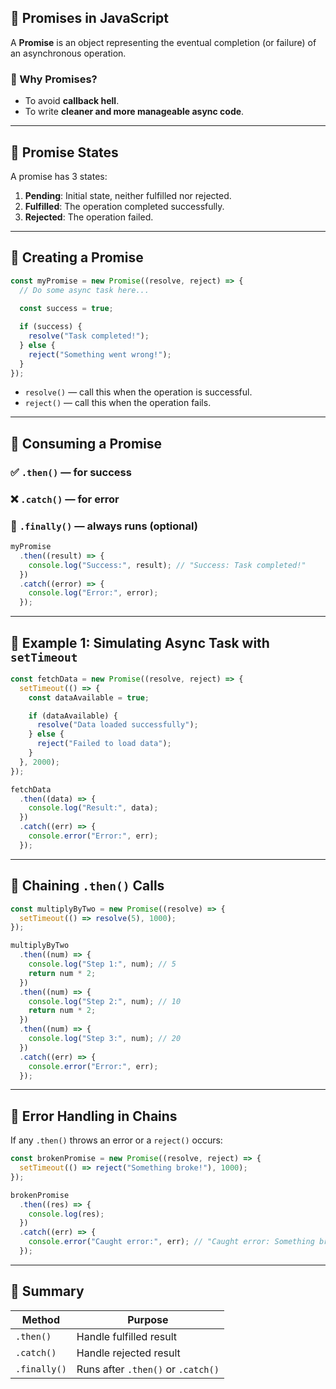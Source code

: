 ## 🔹 **Promises in JavaScript**

A **Promise** is an object representing the eventual completion (or failure) of an asynchronous operation.

### 🔸 Why Promises?

* To avoid **callback hell**.
* To write **cleaner and more manageable async code**.

---

## 🔹 Promise States

A promise has 3 states:

1. **Pending**: Initial state, neither fulfilled nor rejected.
2. **Fulfilled**: The operation completed successfully.
3. **Rejected**: The operation failed.

---

## 🔹 Creating a Promise

```js
const myPromise = new Promise((resolve, reject) => {
  // Do some async task here...
  
  const success = true;

  if (success) {
    resolve("Task completed!");
  } else {
    reject("Something went wrong!");
  }
});
```

* `resolve()` — call this when the operation is successful.
* `reject()` — call this when the operation fails.

---

## 🔹 Consuming a Promise

### ✅ `.then()` — for success

### ❌ `.catch()` — for error

### 🔄 `.finally()` — always runs (optional)

```js
myPromise
  .then((result) => {
    console.log("Success:", result); // "Success: Task completed!"
  })
  .catch((error) => {
    console.log("Error:", error);
  });
```

---

## 🔹 Example 1: Simulating Async Task with `setTimeout`

```js
const fetchData = new Promise((resolve, reject) => {
  setTimeout(() => {
    const dataAvailable = true;

    if (dataAvailable) {
      resolve("Data loaded successfully");
    } else {
      reject("Failed to load data");
    }
  }, 2000);
});

fetchData
  .then((data) => {
    console.log("Result:", data);
  })
  .catch((err) => {
    console.error("Error:", err);
  });
```

---

## 🔹 Chaining `.then()` Calls

```js
const multiplyByTwo = new Promise((resolve) => {
  setTimeout(() => resolve(5), 1000);
});

multiplyByTwo
  .then((num) => {
    console.log("Step 1:", num); // 5
    return num * 2;
  })
  .then((num) => {
    console.log("Step 2:", num); // 10
    return num * 2;
  })
  .then((num) => {
    console.log("Step 3:", num); // 20
  })
  .catch((err) => {
    console.error("Error:", err);
  });
```

---

## 🔹 Error Handling in Chains

If any `.then()` throws an error or a `reject()` occurs:

```js
const brokenPromise = new Promise((resolve, reject) => {
  setTimeout(() => reject("Something broke!"), 1000);
});

brokenPromise
  .then((res) => {
    console.log(res);
  })
  .catch((err) => {
    console.error("Caught error:", err); // "Caught error: Something broke!"
  });
```

---

## 🔹 Summary

| Method       | Purpose                            |
| ------------ | ---------------------------------- |
| `.then()`    | Handle fulfilled result            |
| `.catch()`   | Handle rejected result             |
| `.finally()` | Runs after `.then()` or `.catch()` |

